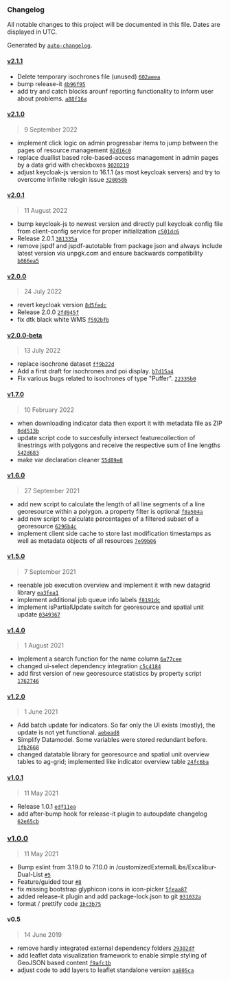 ### Changelog

All notable changes to this project will be documented in this file. Dates are displayed in UTC.

Generated by [`auto-changelog`](https://github.com/CookPete/auto-changelog).

#### [v2.1.1](https://github.com/KomMonitor/web-client/compare/v2.1.0...v2.1.1)

- Delete temporary isochrones file (unused) [`602aeea`](https://github.com/KomMonitor/web-client/commit/602aeea2c130bc2c6c9d14f50666e9e5425a85ea)
- bump release-it [`4b96f95`](https://github.com/KomMonitor/web-client/commit/4b96f950244782b96f88cfbf2c6290c8be7be45b)
- add try and catch blocks arounf reporting functionality to inform user about problems. [`a88f16a`](https://github.com/KomMonitor/web-client/commit/a88f16aa949922bb1bdd9343a5bbe10fe2891386)

#### [v2.1.0](https://github.com/KomMonitor/web-client/compare/v2.0.1...v2.1.0)

> 9 September 2022

- implement click logic on admin progressbar items to jump between the pages of resource management [`02d16c0`](https://github.com/KomMonitor/web-client/commit/02d16c0788428ef79b3f64cbfecf63d3ceefa680)
- replace duallist based role-based-access management in admin pages by a data grid with checkboxes [`9020219`](https://github.com/KomMonitor/web-client/commit/9020219066ddcfd09c94b2713b4cb3bde2f6b1ce)
- adjust keycloak-js version to 16.1.1 (as most keycloak servers) and try to overcome infinite relogin issue [`328050b`](https://github.com/KomMonitor/web-client/commit/328050bb8fd2ae98aebc3e3dd6794179a5a3f15f)

#### [v2.0.1](https://github.com/KomMonitor/web-client/compare/v2.0.0...v2.0.1)

> 11 August 2022

- bump keycloak-js to newest version and directly pull keycloak config file from client-config service for proper initialization [`c501dc6`](https://github.com/KomMonitor/web-client/commit/c501dc62963a6c658dd78717abbdc5f7a19c1d56)
- Release 2.0.1 [`381335a`](https://github.com/KomMonitor/web-client/commit/381335a20e336bf22eec159d69b9b8c2f2bab358)
- remove jspdf and jspdf-autotable from package json and always include latest version via unpgk.com  and ensure backwards compatibility [`b866ea5`](https://github.com/KomMonitor/web-client/commit/b866ea5015b12aa9ba9e477a0cbd35357277a535)

#### [v2.0.0](https://github.com/KomMonitor/web-client/compare/v2.0.0-beta...v2.0.0)

> 24 July 2022

- revert keycloak version [`8d5fedc`](https://github.com/KomMonitor/web-client/commit/8d5fedc5963604b58be4f9265cebdae568e74ae5)
- Release 2.0.0 [`2fd945f`](https://github.com/KomMonitor/web-client/commit/2fd945f45197dc9855a91522664535cc0a7181df)
- fix dtk black white WMS [`f592bfb`](https://github.com/KomMonitor/web-client/commit/f592bfbaec4f2b878142d5321b28aa296691eba6)

#### [v2.0.0-beta](https://github.com/KomMonitor/web-client/compare/v1.7.0...v2.0.0-beta)

> 13 July 2022

- replace isochrone dataset [`ff9b22d`](https://github.com/KomMonitor/web-client/commit/ff9b22da986f79a16b22bfbd2c99108b7cfd5e23)
- Add a first draft for isochrones and poi display. [`b7d15a4`](https://github.com/KomMonitor/web-client/commit/b7d15a477afbb38df3dc10f41ec954c232f7fd2c)
- Fix various bugs related to isochrones of type "Puffer". [`22335b0`](https://github.com/KomMonitor/web-client/commit/22335b0d25b9f8d9cb254d63d02d93cd769c7fd0)

#### [v1.7.0](https://github.com/KomMonitor/web-client/compare/v1.6.0...v1.7.0)

> 10 February 2022

- when downloading indicator data then export it with metadata file as ZIP [`0dd513b`](https://github.com/KomMonitor/web-client/commit/0dd513b26283e383f49491a73c2c0926d62269fa)
- update script code to succesfully intersect featurecollection of linestrings with polygons and receive the respective sum of line lengths [`542d683`](https://github.com/KomMonitor/web-client/commit/542d6838153c81694ca46de9e9558653b30df4b9)
- make var declaration cleaner [`55d89e8`](https://github.com/KomMonitor/web-client/commit/55d89e8c6f546a4c9676410789afbb9637a0dc79)

#### [v1.6.0](https://github.com/KomMonitor/web-client/compare/v1.5.0...v1.6.0)

> 27 September 2021

- add new script to calculate the length of all line segments of a line georesource within a polygon. a property filter is optional [`f8a504a`](https://github.com/KomMonitor/web-client/commit/f8a504a4d4e8def39d2c8759c7b29f1aed531068)
- add new script to calculate percentages of a filtered subset of a georesource [`6296b4c`](https://github.com/KomMonitor/web-client/commit/6296b4cdc65c880e38485e5c86bbd0dfdc63bbe9)
- implement client side cache to store last modification timestamps as well as metadata objects of all resources [`7e99b06`](https://github.com/KomMonitor/web-client/commit/7e99b06144b822d1543fd86cc49332839cdb4123)

#### [v1.5.0](https://github.com/KomMonitor/web-client/compare/v1.4.0...v1.5.0)

> 7 September 2021

- reenable job execution overview and implement it with new datagrid library [`ea3fea1`](https://github.com/KomMonitor/web-client/commit/ea3fea10ca676c882c1b0f63608aa4a246607081)
- implement additional job queue info labels [`f8191dc`](https://github.com/KomMonitor/web-client/commit/f8191dc798e15f46f78232c8ce92bf5512f724aa)
- implement isPartialUpdate switch for georesource and spatial unit update [`0349367`](https://github.com/KomMonitor/web-client/commit/03493674e087d9628ae0e52d964602359865a957)

#### [v1.4.0](https://github.com/KomMonitor/web-client/compare/v1.2.0...v1.4.0)

> 1 August 2021

- Implement a search function for the name column [`6a77cee`](https://github.com/KomMonitor/web-client/commit/6a77cee2464ff17d3bb212edee3881daaa723f9b)
- changed ui-select dependency integration [`c5c4184`](https://github.com/KomMonitor/web-client/commit/c5c4184b3eaa37daf27422895c36227876fb008a)
- add first version of new georesource statistics by property script [`1762746`](https://github.com/KomMonitor/web-client/commit/17627469dddd8225c0d32fea0ef718daae9bf342)

#### [v1.2.0](https://github.com/KomMonitor/web-client/compare/v1.0.1...v1.2.0)

> 1 June 2021

- Add batch update for indicators. So far only the UI exists (mostly), the update is not yet functional. [`aebead8`](https://github.com/KomMonitor/web-client/commit/aebead88d48efadc490d20157a94aa7c9a4c3e4d)
- Simplify Datamodel. Some variables were stored redundant before. [`1fb2668`](https://github.com/KomMonitor/web-client/commit/1fb2668b9d7d358bd886b64ff86deda53bf7af59)
- changed datatable library for georesource and spatial unit overview tables to ag-grid; implemented like indicator overview table [`24fc6ba`](https://github.com/KomMonitor/web-client/commit/24fc6ba50d867b1243132c6380f47dff4727cac7)

#### [v1.0.1](https://github.com/KomMonitor/web-client/compare/v1.0.0...v1.0.1)

> 11 May 2021

- Release 1.0.1 [`edf11ea`](https://github.com/KomMonitor/web-client/commit/edf11ea5e4eb20009b9b046b0907b616f490c0c7)
- add after-bump hook for release-it plugin to autoupdate changelog [`62e65cb`](https://github.com/KomMonitor/web-client/commit/62e65cb957c5e444d973196b57a8e05348af1153)

### [v1.0.0](https://github.com/KomMonitor/web-client/compare/v0.5...v1.0.0)

> 11 May 2021

- Bump eslint from 3.19.0 to 7.10.0 in /customizedExternalLibs/Excalibur-Dual-List [`#5`](https://github.com/KomMonitor/web-client/pull/5)
- Feature/guided tour [`#8`](https://github.com/KomMonitor/web-client/pull/8)
- fix missing bootstrap glyphicon icons in icon-picker [`5feaa87`](https://github.com/KomMonitor/web-client/commit/5feaa87aa1b6d469ba52288a90a52dd4b46a721a)
- added release-it plugin and add package-lock.json to git [`931032a`](https://github.com/KomMonitor/web-client/commit/931032aeba9fdc752e6807ca31b21d1ebd75fc34)
- format / prettify code [`1bc3b75`](https://github.com/KomMonitor/web-client/commit/1bc3b755252a8e5317332a39f5f854364d518731)

#### v0.5

> 14 June 2019

- remove hardly integrated external dependency folders [`29302df`](https://github.com/KomMonitor/web-client/commit/29302df1418d36a8d0c1cc82b5259dd4919eb632)
- add leaflet data visualization framework to enable simple styling of GeoJSON based content [`f9afc1b`](https://github.com/KomMonitor/web-client/commit/f9afc1b0e8770ec2eed686298d5e84886f991c42)
- adjust code to add layers to leaflet standalone version [`aa805ca`](https://github.com/KomMonitor/web-client/commit/aa805ca8376616ff2cfaaa8f5334f11272016d7c)
